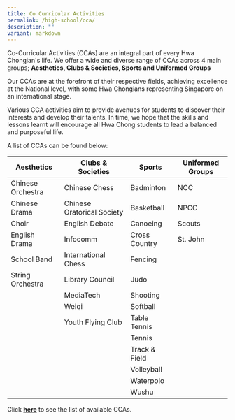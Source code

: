 ```yaml
---
title: Co Curricular Activities
permalink: /high-school/cca/
description: ""
variant: markdown
---
```

Co-Curricular Activities (CCAs) are an integral part of every Hwa Chongian's life. We offer a wide and diverse range of CCAs across 4 main groups; <b>Aesthetics, Clubs &amp; Societies, Sports and Uniformed Groups</b>

Our CCAs are at the forefront of their respective fields, achieving excellence at the National level, with some Hwa Chongians representing Singapore on an international stage.

Various CCA activities aim to provide avenues for students to discover their interests and develop their talents. In time, we hope that the skills and lessons learnt will encourage all Hwa Chong students to lead a balanced and purposeful life.

A list of CCAs can be found below:

|Aesthetics |Clubs &amp; Societies |Sports|Uniformed Groups|
|---|---|---|---|
|Chinese Orchestra|Chinese Chess|Badminton|NCC|
|Chinese Drama|Chinese Oratorical Society|Basketball|NPCC|
|Choir|English Debate|Canoeing|Scouts|
|English Drama|Infocomm|Cross Country|St. John|
|School Band|International Chess|Fencing||
|String Orchestra|Library Council|Judo||
||MediaTech|Shooting||
||Weiqi|Softball||
||Youth Flying Club|Table Tennis||
|||Tennis||
|||Track &amp; Field||
|||Volleyball||
|||Waterpolo||
|||Wushu||



Click&nbsp;**[here](https://sites.google.com/hci.edu.sg/hs-pecca/co-curricular-activties)**&nbsp;to see the list of available CCAs.